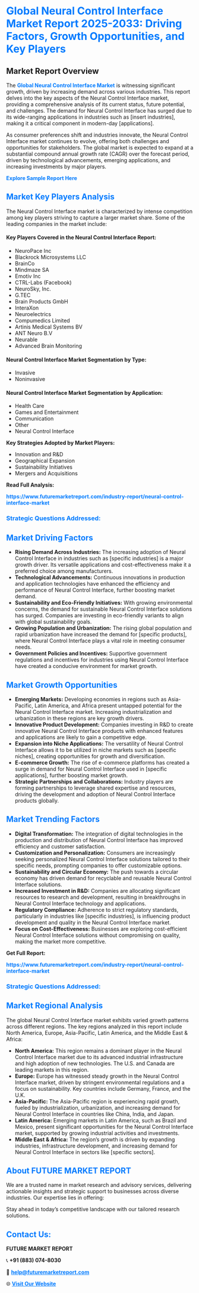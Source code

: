 <h1 style="color: #007BFF;">Global Neural Control Interface Market Report 2025-2033: Driving Factors, Growth Opportunities, and Key Players</h1>

<section id="overview">
<h2>Market Report Overview</h2>
<p>The <a href="https://www.futuremarketreport.com/industry-report/neural-control-interface-market" style="color: #007BFF; text-decoration: none;"><strong>Global Neural Control Interface Market</strong></a> is witnessing significant growth, driven by increasing demand across various industries. This report delves into the key aspects of the Neural Control Interface market, providing a comprehensive analysis of its current status, future potential, and challenges. The demand for Neural Control Interface has surged due to its wide-ranging applications in industries such as [insert industries], making it a critical component in modern-day [applications].</p>
<p>As consumer preferences shift and industries innovate, the Neural Control Interface market continues to evolve, offering both challenges and opportunities for stakeholders. The global market is expected to expand at a substantial compound annual growth rate (CAGR) over the forecast period, driven by technological advancements, emerging applications, and increasing investments by major players.</p>
</section>

<section id="overview">
<p><a href="https://www.futuremarketreport.com/request-sample/reportId=122028" style="color: #007BFF; text-decoration: none;"><strong>Explore Sample Report Here</strong></a></p>
</section>

<section id="key-players">
<h2 style="color: #007BFF;">Market Key Players Analysis</h2>
<p>The Neural Control Interface market is characterized by intense competition among key players striving to capture a larger market share. Some of the leading companies in the market include:</p>
<h4>Key Players Covered in the Neural Control Interface Report:</h4>
<ul><li>NeuroPace Inc</li><li>Blackrock Microsystems LLC</li><li>BrainCo</li><li>Mindmaze SA</li><li>Emotiv Inc</li><li>CTRL-Labs (Facebook)</li><li>NeuroSky, Inc.</li><li>G.TEC</li><li>Brain Products GmbH</li><li>InteraXon</li><li>Neuroelectrics</li><li>Compumedics Limited</li><li>Artinis Medical Systems BV</li><li>ANT Neuro B.V</li><li>Neurable</li><li>Advanced Brain Monitoring</li></ul>
<h4>Neural Control Interface Market Segmentation by Type:</h4>
<ul><li>Invasive</li><li>Noninvasive</li></ul>

<h4>Neural Control Interface Market Segmentation by Application:</h4>
<ul><li>Health Care</li><li>Games and Entertainment</li><li>Communication</li><li>Other</li><li>Neural Control Interface</li></ul>
<p><strong>Key Strategies Adopted by Market Players:</strong></p>
<ul>
<li>Innovation and R&D</li>
<li>Geographical Expansion</li>
<li>Sustainability Initiatives</li>
<li>Mergers and Acquisitions</li>
</ul>
</section>

<section>
<p><strong>Read Full Analysis: </strong></p><a href="https://www.futuremarketreport.com/industry-report/neural-control-interface-market" style="color: #007BFF; text-decoration: none;"><strong>https://www.futuremarketreport.com/industry-report/neural-control-interface-market</strong></a>
<h3 style="color: #007BFF;">Strategic Questions Addressed:</h3>
</section>

<section id="driving-factors">
<h2 style="color: #007BFF;">Market Driving Factors</h2>
<ul>
<li><strong>Rising Demand Across Industries:</strong> The increasing adoption of Neural Control Interface in industries such as [specific industries] is a major growth driver. Its versatile applications and cost-effectiveness make it a preferred choice among manufacturers.</li>
<li><strong>Technological Advancements:</strong> Continuous innovations in production and application technologies have enhanced the efficiency and performance of Neural Control Interface, further boosting market demand.</li>
<li><strong>Sustainability and Eco-Friendly Initiatives:</strong> With growing environmental concerns, the demand for sustainable Neural Control Interface solutions has surged. Companies are investing in eco-friendly variants to align with global sustainability goals.</li>
<li><strong>Growing Population and Urbanization:</strong> The rising global population and rapid urbanization have increased the demand for [specific products], where Neural Control Interface plays a vital role in meeting consumer needs.</li>
<li><strong>Government Policies and Incentives:</strong> Supportive government regulations and incentives for industries using Neural Control Interface have created a conducive environment for market growth.</li>
</ul>
</section>

<section id="growth-opportunities">
<h2 style="color: #007BFF;">Market Growth Opportunities</h2>
<ul>
<li><strong>Emerging Markets:</strong> Developing economies in regions such as Asia-Pacific, Latin America, and Africa present untapped potential for the Neural Control Interface market. Increasing industrialization and urbanization in these regions are key growth drivers.</li>
<li><strong>Innovative Product Development:</strong> Companies investing in R&D to create innovative Neural Control Interface products with enhanced features and applications are likely to gain a competitive edge.</li>
<li><strong>Expansion into Niche Applications:</strong> The versatility of Neural Control Interface allows it to be utilized in niche markets such as [specific niches], creating opportunities for growth and diversification.</li>
<li><strong>E-commerce Growth:</strong> The rise of e-commerce platforms has created a surge in demand for Neural Control Interface used in [specific applications], further boosting market growth.</li>
<li><strong>Strategic Partnerships and Collaborations:</strong> Industry players are forming partnerships to leverage shared expertise and resources, driving the development and adoption of Neural Control Interface products globally.</li>
</ul>
</section>

<section id="trending-factors">
<h2 style="color: #007BFF;">Market Trending Factors</h2>
<ul>
<li><strong>Digital Transformation:</strong> The integration of digital technologies in the production and distribution of Neural Control Interface has improved efficiency and customer satisfaction.</li>
<li><strong>Customization and Personalization:</strong> Consumers are increasingly seeking personalized Neural Control Interface solutions tailored to their specific needs, prompting companies to offer customizable options.</li>
<li><strong>Sustainability and Circular Economy:</strong> The push towards a circular economy has driven demand for recyclable and reusable Neural Control Interface solutions.</li>
<li><strong>Increased Investment in R&D:</strong> Companies are allocating significant resources to research and development, resulting in breakthroughs in Neural Control Interface technology and applications.</li>
<li><strong>Regulatory Compliance:</strong> Adherence to strict regulatory standards, particularly in industries like [specific industries], is influencing product development and quality in the Neural Control Interface market.</li>
<li><strong>Focus on Cost-Effectiveness:</strong> Businesses are exploring cost-efficient Neural Control Interface solutions without compromising on quality, making the market more competitive.</li>
</ul>
</section>

<section>
<p><strong>Get Full Report: </strong></p><a href="https://www.futuremarketreport.com/industry-report/neural-control-interface-market" style="color: #007BFF; text-decoration: none;"><strong>https://www.futuremarketreport.com/industry-report/neural-control-interface-market</strong></a>
<h3 style="color: #007BFF;">Strategic Questions Addressed:</h3>
</section>


<section id="regional-analysis">
<h2 style="color: #007BFF;">Market Regional Analysis</h2>
<p>The global Neural Control Interface market exhibits varied growth patterns across different regions. The key regions analyzed in this report include North America, Europe, Asia-Pacific, Latin America, and the Middle East & Africa:</p>
<ul>
<li><strong>North America:</strong> This region remains a dominant player in the Neural Control Interface market due to its advanced industrial infrastructure and high adoption of new technologies. The U.S. and Canada are leading markets in this region.</li>
<li><strong>Europe:</strong> Europe has witnessed steady growth in the Neural Control Interface market, driven by stringent environmental regulations and a focus on sustainability. Key countries include Germany, France, and the U.K.</li>
<li><strong>Asia-Pacific:</strong> The Asia-Pacific region is experiencing rapid growth, fueled by industrialization, urbanization, and increasing demand for Neural Control Interface in countries like China, India, and Japan.</li>
<li><strong>Latin America:</strong> Emerging markets in Latin America, such as Brazil and Mexico, present significant opportunities for the Neural Control Interface market, supported by growing industrial activities and investments.</li>
<li><strong>Middle East & Africa:</strong> The region’s growth is driven by expanding industries, infrastructure development, and increasing demand for Neural Control Interface in sectors like [specific sectors].</li>
</ul>
</section>

<footer>
<h2 style="color: #007BFF;">About FUTURE MARKET REPORT</h2>
<p>We are a trusted name in market research and advisory services, delivering actionable insights and strategic support to businesses across diverse industries. Our expertise lies in offering:</p>

<p>Stay ahead in today’s competitive landscape with our tailored research solutions.</p>

<h2 style="color: #007BFF;">Contact Us:</h2>
<p><strong>FUTURE MARKET REPORT</strong></p>
<p>📞 <strong>+91 (883) 074-8030</strong></p>
<p>📧 <strong><a href="mailto:help@futuremarketreport.com" style="color: #007BFF;">help@futuremarketreport.com</a></strong></p>
<p>🌐 <strong><a href="https://www.futuremarketreport.com/" style="color: #007BFF;">Visit Our Website</a></strong></p>
</footer>
